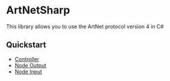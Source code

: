 # ArtNetSharp
This library allows you to use the ArtNet protocol version 4 in C#

## Quickstart
* [Controller](https://github.com/DMXControl/ArtNetSharp/blob/main/Examples/ControllerExample/Program.cs)
* [Node Output](https://github.com/DMXControl/ArtNetSharp/blob/main/Examples/NodeOutputExample/Program.cs)
* [Node Input](https://github.com/DMXControl/ArtNetSharp/blob/main/Examples/NodeInputExample/Program.cs)
